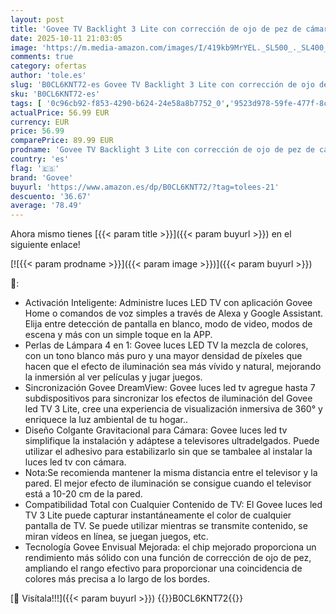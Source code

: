 ```yaml
---
layout: post
title: 'Govee TV Backlight 3 Lite con corrección de ojo de pez de cámara  3 6m para TVs 55-65 pulgadas  retroiluminación LED RGBICW 4en1  WiFi  compatible con Alexa y control por app'
date: 2025-10-11 21:03:05
image: 'https://m.media-amazon.com/images/I/419kb9MrYEL._SL500_._SL400_.jpg'
comments: true
category: ofertas
author: 'tole.es'
slug: 'B0CL6KNT72-es Govee TV Backlight 3 Lite con corrección de ojo de pez de...'
sku: 'B0CL6KNT72-es'
tags: [ '0c96cb92-f853-4290-b624-24e58a8b7752_0','9523d978-59fe-477f-8c56-f69a4f1f65a6_0','9523d978-59fe-477f-8c56-f69a4f1f65a6_5601','Arborist Merchandising Root','Custom Stores','Hogar y cocina','Iluminación','Iluminación LED','Iluminación de interior','Iluminación decorativa y para usos específicos de interior','Los favoritos de nuestros clientes: Hogar y cocina','Self Service','Special Features Stores','Tienda de Iluminación LED','Tiras LED de interior','alexa','e37d34a9-178a-4098-be78-ddb28539c2f9_0','govee','🇪🇸', ]
actualPrice: 56.99 EUR
currency: EUR
price: 56.99
comparePrice: 89.99 EUR
prodname: 'Govee TV Backlight 3 Lite con corrección de ojo de pez de cámara  3 6m para TVs 55-65 pulgadas  retroiluminación LED RGBICW 4en1  WiFi  compatible con Alexa y control por app'
country: 'es'
flag: '🇪🇸'
brand: 'Govee'
buyurl: 'https://www.amazon.es/dp/B0CL6KNT72/?tag=tolees-21'
descuento: '36.67'
average: '78.49'
---
```


Ahora mismo tienes [{{< param title >}}]({{< param buyurl >}}) en el siguiente enlace!

[![{{< param prodname >}}]({{< param image >}})]({{< param buyurl >}})

🔎:

- Activación Inteligente: Administre luces LED TV con aplicación Govee Home o comandos de voz simples a través de Alexa y Google Assistant. Elija entre detección de pantalla en blanco, modo de video, modos de escena y más con un simple toque en la APP.
- Perlas de Lámpara 4 en 1: Govee luces LED TV la mezcla de colores, con un tono blanco más puro y una mayor densidad de píxeles que hacen que el efecto de iluminación sea más vívido y natural, mejorando la inmersión al ver películas y jugar juegos.
- Sincronización Govee DreamView: Govee luces led tv agregue hasta 7 subdispositivos para sincronizar los efectos de iluminación del Govee led TV 3 Lite, cree una experiencia de visualización inmersiva de 360° y enriquece la luz ambiental de tu hogar..
- Diseño Colgante Gravitacional para Cámara: Govee luces led tv simplifique la instalación y adáptese a televisores ultradelgados. Puede utilizar el adhesivo para estabilizarlo sin que se tambalee al instalar la luces led tv con cámara.
- Nota:Se recomienda mantener la misma distancia entre el televisor y la pared. El mejor efecto de iluminación se consigue cuando el televisor está a 10-20 cm de la pared.
- Compatibilidad Total con Cualquier Contenido de TV: El Govee luces led TV 3 Lite puede capturar instantáneamente el color de cualquier pantalla de TV. Se puede utilizar mientras se transmite contenido, se miran vídeos en línea, se juegan juegos, etc.
- Tecnología Govee Envisual Mejorada: el chip mejorado proporciona un rendimiento más sólido con una función de corrección de ojo de pez, ampliando el rango efectivo para proporcionar una coincidencia de colores más precisa a lo largo de los bordes.

[🛒 Visítala!!!]({{< param buyurl >}})
{{<world>}}B0CL6KNT72{{</world>}}
